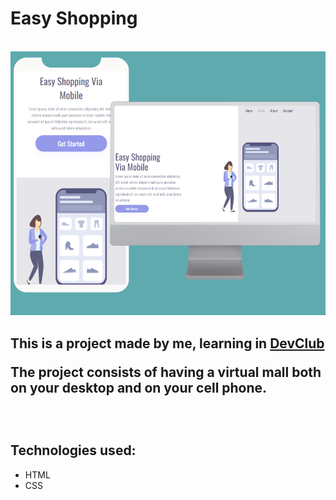 <h1>Easy Shopping</h1>
<br>
<img src="https://github.com/HigorPetri/Easy-Shopping/blob/master/Design%20sem%20nome.png?raw=true">
<br>
<h2>This is a project made by me, learning in <a href="https://rodolfomori.com.br/devclub">DevClub</a>
<br>
<p>The project consists of having a virtual mall both on your desktop and on your cell phone.</p>
<br>
<h2>Technologies used:</h2>

- HTML
- CSS
